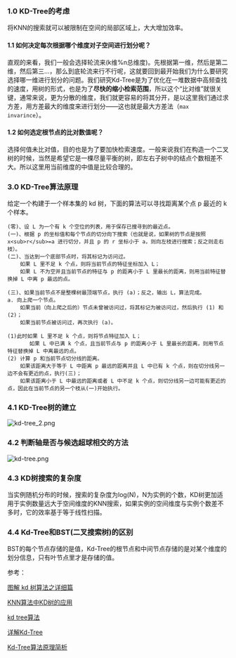 ### 1.0 KD-Tree的考虑
将KNN的搜索就可以被限制在空间的局部区域上，大大增加效率。

#### 1.1 如何决定每次根据哪个维度对子空间进行划分呢？
直观的来看，我们一般会选择轮流来(k维%n总维度)。先根据第一维，然后是第二维，然后第三...，那么到底轮流来行不行呢，这就要回到最开始我们为什么要研究选择哪一维进行划分的问题。我们研究Kd-Tree是为了优化在一堆数据中高频查找的速度，用树的形式，也是为了**尽快的缩小检索范围**，所以这个“比对维”就很关键，通常来说，更为分散的维度，我们就更容易的将其分开，是以这里我们通过求方差，用方差最大的维度来进行划分——这也就是最大方差法（`max invarince`）。

#### 1.2 如何选定根节点的比对数值呢？
选择何值未比对值，目的也是为了要加快检索速度。一般来说我们在构造一个二叉树的时候，当然是希望它是一棵尽量平衡的树，即左右子树中的结点个数相差不大。所以这里用当前维度的中值是比较合理的。

### 3.0 KD-Tree算法原理

给定一个构建于一个样本集的 kd 树，下面的算法可以寻找距离某个点 p 最近的 k 个样本。
```
(零)、设 L 为一个有 k 个空位的列表，用于保存已搜寻到的最近点。
(一)、根据 p 的坐标值和每个节点的切分向下搜索（也就是说，如果树的节点是按照 x<sub>r</sub>=a 进行切分，并且 p 的 r 坐标小于 a，则向左枝进行搜索；反之则走右枝）。
(二)、当达到一个底部节点时，将其标记为访问过。
    如果 L 里不足 k 个点，则将当前节点的特征坐标加入 L；
    如果 L 不为空并且当前节点的特征与 p 的距离小于 L 里最长的距离，则用当前特征替换掉 L 中离 p 最远的点。

(三)、如果当前节点不是整棵树最顶端节点，执行 (a)；反之，输出 L，算法完成。
a. 向上爬一个节点。
    如果当前（向上爬之后的）节点未曾被访问过，将其标记为被访问过，然后执行 (1) 和 (2)；
    如果当前节点被访问过，再次执行 (a)。

(1)此时如果 L 里不足 k 个点，则将节点特征加入 L；
       如果 L 中已满 k 个点，且当前节点与 p 的距离小于 L 里最长的距离，则用节点特征替换掉 L 中离最远的点。
(2) 计算 p 和当前节点切分线的距离。
    如果该距离大于等于 L 中距离 p 最远的距离并且 L 中已有 k 个点，则在切分线另一边不会有更近的点，执行(三)；
    如果该距离小于 L 中最远的距离或者 L 中不足 k 个点，则切分线另一边可能有更近的点，因此在当前节点的另一个枝从(一)开始执行。
```
### 4.1 KD-Tree树的建立
![kd-tree_2.png](https://i.imgur.com/j9xVAfZ.png)

### 4.2 判断轴是否与候选超球相交的方法
![kd-tree.png](https://i.imgur.com/qM3EQ29.png)

### 4.3 KD树搜索的复杂度
当实例随机分布的时候，搜索的复杂度为log(N)，N为实例的个数，KD树更加适用于实例数量远大于空间维度的KNN搜索，如果实例的空间维度与实例个数差不多时，它的效率基于等于线性扫描。

### 4.4 Kd-Tree和BST(二叉搜索树)的区别
BST的每个节点存储的是值，Kd-Tree的根节点和中间节点存储的是对某个维度的划分信息，只有叶节点里才是存储的值。

参考：

[图解 kd 树算法之详细篇](https://www.joinquant.com/post/2843)

[KNN算法中KD树的应用](http://kubicode.me/2015/10/12/Machine%20Learning/KDTree-In-KNN/)

[kd tree算法](http://www.cnblogs.com/eyeszjwang/articles/2429382.html)

[详解Kd-Tree](https://blog.csdn.net/qing101hua/article/details/53228668)

[Kd-Tree算法原理简析](https://blog.csdn.net/u012423865/article/details/77488920)